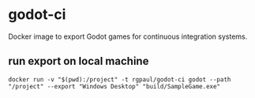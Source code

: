 # godot-ci

Docker image to export Godot games for continuous integration systems.

## run export on local machine
```
docker run -v "$(pwd):/project" -t rgpaul/godot-ci godot --path "/project" --export "Windows Desktop" "build/SampleGame.exe"
```
